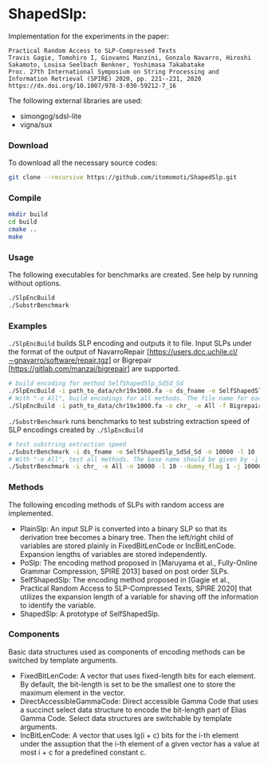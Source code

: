 ShapedSlp:
===============

Implementation for the experiments in the paper:
```
Practical Random Access to SLP-Compressed Texts
Travis Gagie, Tomohiro I, Giovanni Manzini, Gonzalo Navarro, Hiroshi Sakamoto, Louisa Seelbach Benkner, Yoshimasa Takabatake
Proc. 27th International Symposium on String Processing and Information Retrieval (SPIRE) 2020, pp. 221--231, 2020
https://dx.doi.org/10.1007/978-3-030-59212-7_16
```

The following external libraries are used:
- simongog/sdsl-lite
- vigna/sux


### Download

To download all the necessary source codes:
```sh
git clone --recursive https://github.com/itomomoti/ShapedSlp.git
```


### Compile

```sh
mkdir build
cd build
cmake ..
make
```


### Usage

The following executables for benchmarks are created. See help by running without options.

```sh
./SlpEncBuild
./SubstrBenchmark
```


### Examples
`./SlpEncBuild` builds SLP encoding and outputs it to file. Input SLPs under the format of the output of NavarroRepair [https://users.dcc.uchile.cl/∼gnavarro/software/repair.tgz] or Bigrepair [https://gitlab.com/manzai/bigrepair] are supported.
```sh
# build encoding for method SelfShapedSlp_SdSd_Sd
./SlpEncBuild -i path_to_data/chr19x1000.fa -o ds_fname -e SelfShapedSlp_SdSd_Sd -f Bigrepair
# With "-e All", build encodings for all methods. The file name for each method is prefixed by the string given by -o option and suffixed by the method name
./SlpEncBuild -i path_to_data/chr19x1000.fa -o chr_ -e All -f Bigrepair
```

`./SubstrBenchmark` runs benchmarks to test substring extraction speed of SLP encodings created by `./SlpEncBuild`
```sh
# test substring extraction speed
./SubstrBenchmark -i ds_fname -e SelfShapedSlp_SdSd_Sd -n 10000 -l 10 -j 1000000
# With "-e All", test all methods. The base name should be given by -i option.
./SubstrBenchmark -i chr_ -e All -n 10000 -l 10 --dummy_flag 1 -j 1000000
```


### Methods

The following encoding methods of SLPs with random access are implemented.
- PlainSlp: An input SLP is converted into a binary SLP so that its derivation tree becomes a binary tree. Then the left/right child of variables are stored plainly in FixedBitLenCode or IncBitLenCode. Expansion lengths of variables are stored independently.
- PoSlp: The encoding method proposed in [Maruyama et al., Fully-Online Grammar Compression, SPIRE 2013] based on post order SLPs.
- SelfShapedSlp: The encoding method proposed in [Gagie et al., Practical Random Access to SLP-Compressed Texts, SPIRE 2020] that utilizes the expansion length of a variable for shaving off the information to identify the variable.
- ShapedSlp: A prototype of SelfShapedSlp.


### Components

Basic data structures used as components of encoding methods can be switched by template arguments.
- FixedBitLenCode: A vector that uses fixed-length bits for each element. By default, the bit-length is set to be the smallest one to store the maximum element in the vector.
- DirectAccessibleGammaCode: Direct accessible Gamma Code that uses a succinct select data structure to encode the bit-length part of Elias Gamma Code. Select data structures are switchable by template arguments.
- IncBitLenCode: A vector that uses lg(i + c) bits for the i-th element under the assuption that the i-th element of a given vector has a value at most i + c for a predefined constant c.
